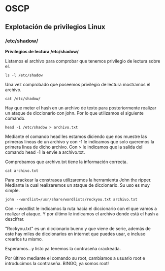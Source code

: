 # OSCP


## Explotación de privilegios Linux
### /etc/shadow/
**Privilegios de lectura /etc/shadow/**

Listamos el archivo para comprobar que tenemos privilegio de lectura sobre el.
```
ls -l /etc/shadow
```
Una vez comprobado que poseemos privilegio de lectura mostramos el archivo.
```
cat /etc/shadow/
```
Hay que meter el hash en un archivo de texto para posteriormente realizar un ataque de diccionario con john. Por lo que utilizamos el siguiente comando.
```
head -1 /etc/shadow > archivo.txt
```
Mediante el comando head les estamos diciendo que nos muestre las primeras lineas de un archivo y con -1 le indicamos que solo queremos la primera linea de dicho archivo. Con > le indicamos que la salida del comando head -1 la envíe a archivo.txt.

Comprobamos que archivo.txt tiene la información correcta.
```
cat archivo.txt
```
Para crackear la constrasea utilizaremos la herramienta John the ripper. Mediante la cual realizaremos un ataque de diccionario. Su uso es muy simple.
```
john --wordlist=/usr/share/wordlists/rockyou.txt archivo.txt
```
Con --wordlist le indicamos la ruta hacia el diccionario con el que vamos a realizar el ataque. Y por último le indicamos el archivo donde está el hash a descifrar.

"Rockyou.txt" es un diccionario bueno y que viene de serie, además de este hay miles de diccionarios en internet que puedes usar, e incluso crearlos tu mismo.

Esperamos...y listo ya tenemos la contraseña crackeada.

Por último mediante el comando su root, cambiamos a usuario root e introducimos la contraseña.
BINGO, ya somos root!
